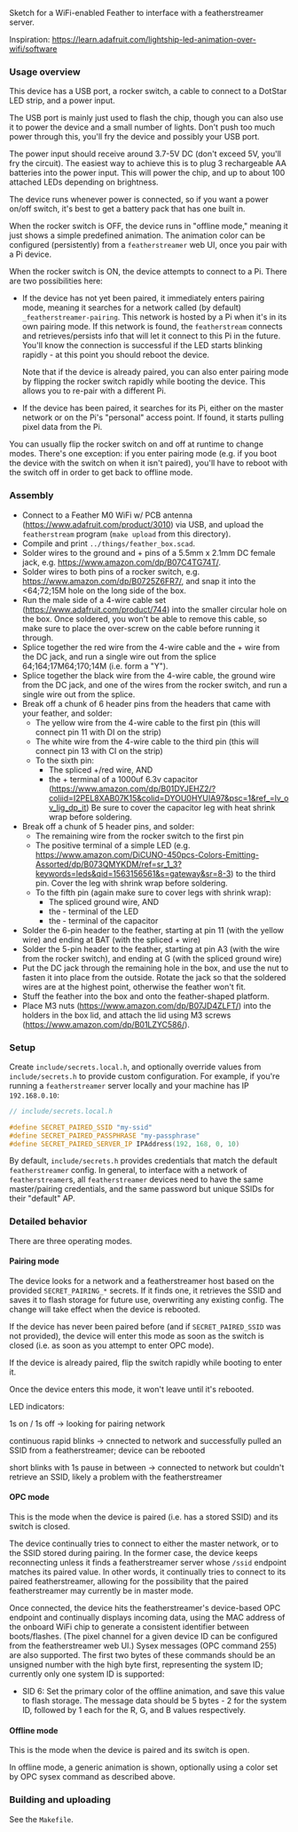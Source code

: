 Sketch for a WiFi-enabled Feather to interface with a featherstreamer
server.

Inspiration: https://learn.adafruit.com/lightship-led-animation-over-wifi/software

### Usage overview

This device has a USB port, a rocker switch, a cable to connect to a
DotStar LED strip, and a power input.

The USB port is mainly just used to flash the chip, though you can
also use it to power the device and a small number of lights. Don't
push too much power through this, you'll fry the device and possibly
your USB port.

The power input should receive around 3.7-5V DC (don't exceed 5V,
you'll fry the circuit). The easiest way to achieve this is to plug 3
rechargeable AA batteries into the power input. This will power the
chip, and up to about 100 attached LEDs depending on brightness.

The device runs whenever power is connected, so if you want a power
on/off switch, it's best to get a battery pack that has one built in.

When the rocker switch is OFF, the device runs in "offline mode,"
meaning it just shows a simple predefined animation. The animation
color can be configured (persistently) from a `featherstreamer` web
UI, once you pair with a Pi device.

When the rocker switch is ON, the device attempts to connect to a
Pi. There are two possibilities here:

- If the device has not yet been paired, it immediately enters pairing
  mode, meaning it searches for a network called (by default)
  `_featherstreamer-pairing`. This network is hosted by a Pi when it's
  in its own pairing mode. If this network is found, the
  `featherstream` connects and retrieves/persists info that will let
  it connect to this Pi in the future. You'll know the connection is
  successful if the LED starts blinking rapidly - at this point you
  should reboot the device.
  
  Note that if the device is already paired, you can also enter
  pairing mode by flipping the rocker switch rapidly while booting the
  device. This allows you to re-pair with a different Pi.
  
- If the device has been paired, it searches for its Pi, either on the
  master network or on the Pi's "personal" access point. If found, it
  starts pulling pixel data from the Pi.
  
You can usually flip the rocker switch on and off at runtime to change
modes. There's one exception: if you enter pairing mode (e.g. if you
boot the device with the switch on when it isn't paired), you'll have
to reboot with the switch off in order to get back to offline mode.

### Assembly

- Connect to a Feather M0 WiFi w/ PCB antenna
  (https://www.adafruit.com/product/3010) via USB, and upload the
  `featherstream` program (`make upload` from this directory).
- Compile and print `../things/feather_box.scad`.
- Solder wires to the ground and + pins of a 5.5mm x 2.1mm DC female
  jack, e.g. https://www.amazon.com/dp/B07C4TG74T/.
- Solder wires to both pins of a rocker switch,
  e.g. https://www.amazon.com/dp/B0725Z6FR7/, and snap it into the
<64;72;15M  hole on the long side of the box.
- Run the male side of a 4-wire cable set
  (https://www.adafruit.com/product/744) into the smaller circular
  hole on the box. Once soldered, you won't be able to remove this
  cable, so make sure to place the over-screw on the cable before
  running it through.
- Splice together the red wire from the 4-wire cable and the + wire
  from the DC jack, and run a single wire out from the splice
64;164;17M64;170;14M  (i.e. form a "Y").
- Splice together the black wire from the 4-wire cable, the ground
  wire from the DC jack, and one of the wires from the rocker switch,
  and run a single wire out from the splice.
- Break off a chunk of 6 header pins from the headers that came with
  your feather, and solder:
  - The yellow wire from the 4-wire cable to the first pin (this will
    connect pin 11 with DI on the strip)
  - The white wire from the 4-wire cable to the third pin (this will
    connect pin 13 with CI on the strip)
  - To the sixth pin:
    - The spliced +/red wire, AND
    - the + terminal of a 1000uf 6.3v capacitor
      (https://www.amazon.com/dp/B01DYJEHZ2/?coliid=I2PEL8XAB07K15&colid=DYOU0HYUIA97&psc=1&ref_=lv_ov_lig_dp_it)
      Be sure to cover the capacitor leg with heat shrink wrap before
      soldering.
- Break off a chunk of 5 header pins, and solder:
  - The remaining wire from the rocker switch to the first pin
  - The positive terminal of a simple LED
    (e.g. https://www.amazon.com/DiCUNO-450pcs-Colors-Emitting-Assorted/dp/B073QMYKDM/ref=sr_1_3?keywords=leds&qid=1563156561&s=gateway&sr=8-3)
    to the third pin. Cover the leg with shrink wrap before soldering.
  - To the fifth pin (again make sure to cover legs with shrink wrap):
    - The spliced ground wire, AND
    - the - terminal of the LED
    - the - terminal of the capacitor
- Solder the 6-pin header to the feather, starting at pin 11 (with the
  yellow wire) and ending at BAT (with the spliced + wire)
- Solder the 5-pin header to the feather, starting at pin A3 (with the
  wire from the rocker switch), and ending at G (with the spliced
  ground wire)
- Put the DC jack through the remaining hole in the box, and use the
  nut to fasten it into place from the outside. Rotate the jack so
  that the soldered wires are at the highest point, otherwise the
  feather won't fit.
- Stuff the feather into the box and onto the feather-shaped platform.
- Place M3 nuts (https://www.amazon.com/dp/B07JD4ZLFT/) into the
  holders in the box lid, and attach the lid using M3 screws
  (https://www.amazon.com/dp/B01LZYC586/).

### Setup

Create `include/secrets.local.h`, and optionally override values from
`include/secrets.h` to provide custom configuration. For example, if
you're running a `featherstreamer` server locally and your machine has
IP `192.168.0.10`:

``` c++
// include/secrets.local.h

#define SECRET_PAIRED_SSID "my-ssid"
#define SECRET_PAIRED_PASSPHRASE "my-passphrase"
#define SECRET_PAIRED_SERVER_IP IPAddress(192, 168, 0, 10)
```

By default, `include/secrets.h` provides credentials that match the
default `featherstreamer` config. In general, to interface with a
network of `featherstreamer`s, all `featherstreamer` devices need to
have the same master/pairing credentials, and the same password but
unique SSIDs for their "default" AP.

### Detailed behavior

There are three operating modes.

#### Pairing mode

The device looks for a network and a featherstreamer host based on the
provided `SECRET_PAIRING_*` secrets. If it finds one, it retrieves the
SSID and saves it to flash storage for future use, overwriting any
existing config. The change will take effect when the device is rebooted.

If the device has never been paired before (and if
`SECRET_PAIRED_SSID` was not provided), the device will enter this
mode as soon as the switch is closed (i.e. as soon as you attempt to
enter OPC mode).

If the device is already paired, flip the switch rapidly while booting
to enter it.

Once the device enters this mode, it won't leave until it's rebooted.

LED indicators:

1s on / 1s off -> looking for pairing network

continuous rapid blinks -> cnnected to network and successfully pulled
an SSID from a featherstreamer; device can be rebooted

short blinks with 1s pause in between -> connected to network but
couldn't retrieve an SSID, likely a problem with the featherstreamer

#### OPC mode

This is the mode when the device is paired (i.e. has a stored SSID)
and its switch is closed.

The device continually tries to connect to either the master network,
or to the SSID stored during pairing. In the former case, the device
keeps reconnecting unless it finds a featherstreamer server whose
`/ssid` endpoint matches its paired value. In other words, it
continually tries to connect to its paired featherstreamer, allowing
for the possibility that the paired featherstreamer may currently be
in master mode.

Once connected, the device hits the featherstreamer's device-based OPC
endpoint and continually displays incoming data, using the MAC address
of the onboard WiFi chip to generate a consistent identifier between
boots/flashes. (The pixel channel for a given device ID can be
configured from the featherstreamer web UI.) Sysex messages (OPC
command 255) are also supported. The first two bytes of these commands
should be an unsigned number with the high byte first, representing
the system ID; currently only one system ID is supported:

- SID 6: Set the primary color of the offline animation, and save this
  value to flash storage. The message data should be 5 bytes - 2 for
  the system ID, followed by 1 each for the R, G, and B values
  respectively.

#### Offline mode

This is the mode when the device is paired and its switch is open.

In offline mode, a generic animation is shown, optionally using a
color set by OPC sysex command as described above.

### Building and uploading

See the `Makefile`.
